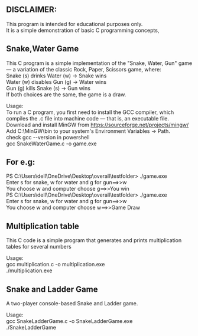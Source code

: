 ## DISCLAIMER: 
This program is intended for educational purposes only.  
It is a simple demonstration of basic C programming concepts,

## Snake,Water Game
This C program is a simple implementation of the "Snake, Water, Gun" game — a variation of the classic Rock, Paper, Scissors game, where:  
Snake (s) drinks Water (w) → Snake wins  
Water (w) disables Gun (g) → Water wins  
Gun (g) kills Snake (s) → Gun wins  
If both choices are the same, the game is a draw.  

Usage:  
To run a C program, you first need to install the GCC compiler, which compiles the .c file into machine code — that is, an executable file.
Download and install MinGW from https://sourceforge.net/projects/mingw/  
Add C:\MinGW\bin to your system's Environment Variables → Path.  
check gcc --version in powershell  
gcc SnakeWaterGame.c -o game.exe  

## For e.g:  
PS C:\Users\dell\OneDrive\Desktop\overall\testfolder> ./game.exe  
Enter s for snake, w for water  and g for gun==>>w  
You choose w and computer choose g==>>You win  
PS C:\Users\dell\OneDrive\Desktop\overall\testfolder> ./game.exe  
Enter s for snake, w for water  and g for gun==>>w  
You choose w and computer choose w==>>Game Draw  

## Multiplication table
This C code is a simple program that generates and prints multiplication tables for several numbers  

Usage:  
gcc multiplication.c -o multiplication.exe  
./multiplication.exe

## Snake and Ladder Game
A two-player console-based Snake and Ladder game.

Usage:  
gcc SnakeLadderGame.c -o SnakeLadderGame.exe  
./SnakeLadderGame
